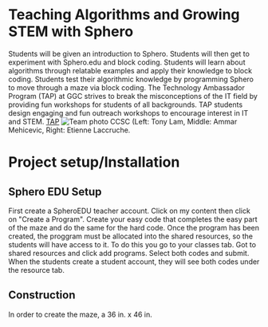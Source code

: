 #  Teaching Algorithms and Growing STEM with Sphero
Students will be given an introduction to Sphero.
Students will then get to experiment with Sphero.edu and block coding.
Students will learn about algorithms through relatable examples and apply their knowledge to block coding. 
Students test their algorithmic knowledge by programming Sphero to move through a maze via block coding.
The Technology Ambassador Program (TAP) at GGC strives to break the misconceptions of the IT field by providing fun workshops for students of all backgrounds. TAP students design engaging and fun outreach workshops to encourage interest in IT and STEM. 
[TAP](https://www.ggc.edu/academics/school-of-science-and-technology/research-internships-service-learning/technology-ambassador-program)
![Team photo CCSC](https://github.com/TechAmbassadors-GGC/Jedi/assets/150178791/d80e6ee6-08b0-4d0d-b84d-52a6ac133e49)
(Left: Tony Lam, Middle: Ammar Mehicevic, Right: Etienne Laccruche.

# Project setup/Installation
## Sphero EDU Setup
First create a SpheroEDU teacher account. Click on my content then click on "Create a Program". Create your easy code that completes the easy part of the maze and do the same for the hard code. Once the program has been created, the proggram must be allocated into the shared resources, so the students will have access to it. To do this you go to your classes tab. Got to shared resources and click add programs. Select both codes and submit. When the students create a student account, they will see both codes under the resource tab. 
## Construction
In order to create the maze, a 36 in. x 46 in. 
